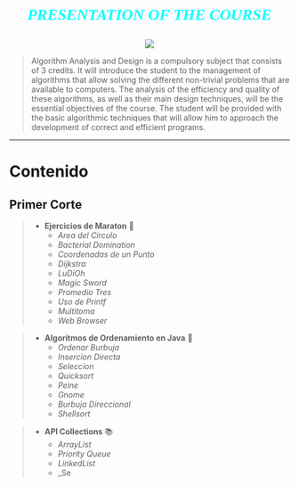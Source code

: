 # <span style="color:cyan"><font face="times new roman"><p style='text-align: center;'>_**PRESENTATION OF THE COURSE**_</p></font>
</span>
<div align="center"><img src="https://media.giphy.com/media/ZEehVvEi5mJ47qYy1o/giphy.gif"></div>

>Algorithm Analysis and Design is a compulsory subject that consists of 3 credits. It will introduce the student to the management of algorithms that allow solving the different non-trivial problems that are available to computers. The analysis of the efficiency and quality of these algorithms, as well as their main design techniques, will be the essential objectives of the course. The student will be provided with the basic algorithmic techniques that will allow him to approach the development of correct and efficient programs.

---

# Contenido
## Primer Corte

> - **Ejercicios de Maraton** 📑
>   - _Area del Circulo_
>   - _Bacterial Domination_
>   - _Coordenadas de un Punto_
>   - _Dijkstra_
>   - _LuDiOh_
>   - _Magic Sword_
>   - _Promedio Tres_
>   - _Uso de Printf_
>   - _Multitoma_
>   - _Web Browser_

> - **Algoritmos de Ordenamiento en Java** 📁
>   - _Ordenar Burbuja_
>   - _Insercion Directa_
>   - _Seleccion_
>   - _Quicksort_
>   - _Peine_
>   - _Gnome_
>   - _Burbuja Direccional_
>   - _Shellsort_

> - **API Collections** 📚
>   - _ArrayList_
>   - _Priority Queue_
>   - _LinkedList_
>   - _Se
